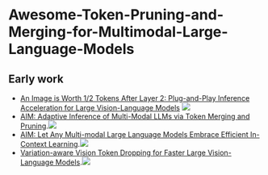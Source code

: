 # Awesome-Token-Pruning-and-Merging-for-Multimodal-Large-Language-Models

## Early work

- [An Image is Worth 1/2 Tokens After Layer 2: Plug-and-Play Inference Acceleration for Large Vision-Language Models](https://arxiv.org/abs/2403.06764) ![](https://img.shields.io/badge/abs-2024.05-red)
- [AIM: Adaptive Inference of Multi-Modal LLMs via Token Merging and Pruning](https://arxiv.org/abs/2412.03248).![](https://img.shields.io/badge/ICCV-2025.06-red)
- [AIM: Let Any Multi-modal Large Language Models Embrace Efficient In-Context Learning](https://arxiv.org/abs/2406.07588).![](https://img.shields.io/badge/AAAI-2024.06-red)
- [Variation-aware Vision Token Dropping for Faster Large Vision-Language Models](https://arxiv.org/abs/2509.01552).![](https://img.shields.io/badge/abs-2025.09-red)
